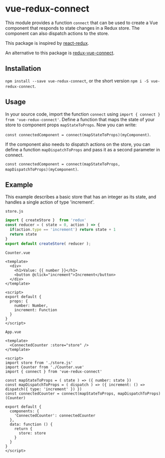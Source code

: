 # vue-redux-connect

This module provides a function `connect` that can be used to create a Vue component that responds to state changes in a Redux store. The component can also dispatch actions to the store. 

This package is inspired by [react-redux](https://github.com/reduxjs/react-redux).

An alternative to this package is [redux-vue-connect](https://github.com/itsazzad/redux-vue-connect).

## Installation
`npm install --save vue-redux-connect`, or the short version `npm i -S vue-redux-connect`.

## Usage

In your source code, import the function `connect` using `import { connect } from 'vue-redux-connect'`. Define a function that maps the state of your store to component props `mapStateToProps`. Now you can write:

`const connectedComponent = connect(mapStateToProps)(myComponent)`.

If the component also needs to dispatch actions on the store, you can define a function `mapDispatchToProps` and pass it as a second parameter in connect.

`const connectedComponent = connect(mapStateToProps, mapDispatchToProps)(myComponent)`.

## Example

This example describes a basic store that has an integer as its state, and handles a single action of type 'increment'.

`store.js`
```js
import { createStore }  from 'redux'
const reducer = ( state = 0, action ) => {
  if(action.type == 'increment') return state + 1
  return state
}
export default createStore( reducer );
```

`Counter.vue`
```Vue
<template>
  <div>
    <h1>Value: {{ number }}</h1>
    <button @click="increment">Increment</button>
  </div>
</template>

<script>
export default {
  props: {
    number: Number,
    increment: Function
  }
}
</script>
```

`App.vue`
```Vue
<template>
  <ConnectedCounter :store="store" />
</template>

<script>
import store from './store.js'
import Counter from './Counter.vue'
import { connect } from 'vue-redux-connect'

const mapStateToProps = ( state ) => ({ number: state })
const mapDispatchToProps = ( dispatch ) => ({ increment: () => dispatch({ type: 'increment' }) })
const connectedCounter = connect(mapStateToProps, mapDispatchToProps)(Counter)

export default {
  components: { 
    'ConnectedCounter': connectedCounter
  },
  data: function () { 
    return {
      store: store
    }
  }
}
</script>
```